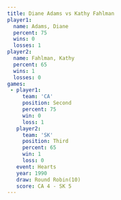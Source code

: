 ```yaml
---
title: Diane Adams vs Kathy Fahlman
player1:              
  name: Adams, Diane  
  percent: 75         
  wins: 0             
  losses: 1           
player2:              
  name: Fahlman, Kathy
  percent: 65         
  wins: 1             
  losses: 0           
games:
 - player1:          
     team: 'CA'      
     position: Second
     percent: 75     
     win: 0          
     loss: 1         
   player2:         
     team: 'SK'     
     position: Third
     percent: 65    
     win: 1         
     loss: 0        
   event: Hearts        
   year: 1990           
   draw: Round Robin(10)
   score: CA 4 - SK 5   
---
```

